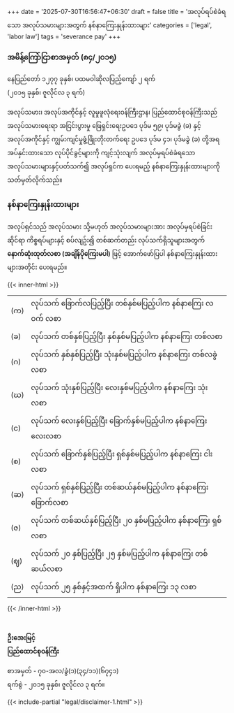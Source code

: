 +++
date = '2025-07-30T16:56:47+06:30'
draft = false
title = 'အလုပ်ရပ်စဲခံရသော အလုပ်သမားများအတွက် နစ်နာကြေးနှုန်းထားများ'
categories = ['legal', 'labor law']
tags = 'severance pay'
+++

### အမိန့်ကြော်ငြာစာအမှတ် (၈၄/၂၀၁၅)
နေပြည်တော် ၁၂၇၇ ခုနှစ်၊ ပထမဝါဆိုလပြည့်ကျော် ၂ ရက်  
(၂၀၁၅ ခုနှစ်၊ ဇူလိုင်လ ၃ ရက်)

အလုပ်သမား၊ အလုပ်အကိုင်နှင့် လူမှုဖူလုံရေးဝန်ကြီးဌာန၊ ပြည်ထောင်စုဝန်ကြီးသည် အလုပ်သမားရေးရာ အငြင်းပွားမှု ဖြေရှင်းရေးဥပဒေ ပုဒ်မ ၅၉၊ ပုဒ်မခွဲ (ခ) နှင့် အလုပ်အကိုင်နှင့် ကျွမ်းကျင်မှုဖွံ့ဖြိုးတိုးတက်ရေး ဥပဒေ ပုဒ်မ ၄၁၊ ပုဒ်မခွဲ (ခ) တို့အရ အပ်နှင်းထားသော လုပ်ပိုင်ခွင့်များကို ကျင့်သုံးလျက် အလုပ်မှရပ်စဲခံရသော အလုပ်သမားများနှင့်ပတ်သက်၍ အလုပ်ရှင်က ပေးရမည့် နစ်နာကြေးနှုန်းထားများကို သတ်မှတ်လိုက်သည်။

### နစ်နာကြေးနှုန်းထားများ
အလုပ်ရှင်သည် အလုပ်သမား သို့မဟုတ် အလုပ်သမားများအား အလုပ်မှရပ်စဲခြင်းဆိုင်ရာ ကိစ္စရပ်များနှင့် စပ်လျဥ်း၍ တစ်ဆက်တည်း လုပ်သက်ရှိသူများအတွက် **နောက်ဆုံးထုတ်လစာ (အချိန်ပိုကြေးမပါ)** ဖြင့် အောက်ဖော်ပြပါ နစ်နာကြေးနှုန်းထားများအတိုင်း ပေးရမည်။

{{< inner-html >}}
<table class="list">
    <tr>
        <td>(က)</td>
        <td>လုပ်သက် ခြောက်လပြည့်ပြီး တစ်နှစ်မပြည့်ပါက နစ်နာကြေး လဝက် လစာ</td>
    </tr>
    <tr>
        <td>(ခ)</td>
        <td>လုပ်သက် တစ်နှစ်ပြည့်ပြီး နှစ်နှစ်မပြည့်ပါက နစ်နာကြေး တစ်လစာ</td>
    </tr>
    <tr>
        <td>(ဂ)</td>
        <td>လုပ်သက် နှစ်နှစ်ပြည့်ပြီး သုံးနှစ်မပြည့်ပါက နစ်နာကြေး တစ်လခွဲ လစာ</td>
    </tr>
    <tr>
        <td>(ဃ)</td>
        <td>လုပ်သက် သုံးနှစ်ပြည့်ပြီး လေးနှစ်မပြည့်ပါက နစ်နာကြေး သုံးလစာ</td>
    </tr>
    <tr>
        <td>(င)</td>
        <td>လုပ်သက် လေးနှစ်ပြည့်ပြီး ခြောက်နှစ်မပြည့်ပါက နစ်နာကြေး လေးလစာ</td>
    </tr>
    <tr>
        <td>(စ)</td>
        <td>လုပ်သက် ခြောက်နှစ်ပြည့်ပြီး ရှစ်နှစ်မပြည့်ပါက နစ်နာကြေး ငါးလစာ</td>
    </tr>
    <tr>
        <td>(ဆ)</td>
        <td>လုပ်သက် ရှစ်နှစ်ပြည့်ပြီး တစ်ဆယ်နှစ်မပြည့်ပါက နစ်နာကြေး ခြောက်လစာ</td>
    </tr>
    <tr>
        <td>(ဇ)</td>
        <td>လုပ်သက် တစ်ဆယ်နှစ်ပြည့်ပြီး ၂၀ နှစ်မပြည့်ပါက နစ်နာကြေး ရှစ်လစာ</td>
    </tr>
    <tr>
        <td>(ဈ)</td>
        <td>လုပ်သက် ၂၀ နှစ်ပြည့်ပြီး ၂၅ နှစ်မပြည့်ပါက နစ်နာကြေး တစ်ဆယ်လစာ</td>
    </tr>
    <tr>
        <td>(ည)</td>
        <td>လုပ်သက် ၂၅ နှစ်နှင့်အထက် ရှိပါက နစ်နာကြေး ၁၃ လစာ</td>
    </tr>
</table>
{{< /inner-html >}}

&nbsp;

**ဦးအေးမြင့်**  
**ပြည်ထောင်စုဝန်ကြီး**

စာအမှတ် - ၇၀-အလ/ခွဲ(၁)(၃၄/၁၁)(၆၇၄၁)  
ရက်စွဲ - ၂၀၁၅ ခုနှစ်၊ ဇူလိုင်လ ၃ ရက်။

{{< include-partial "legal/disclaimer-1.html" >}}